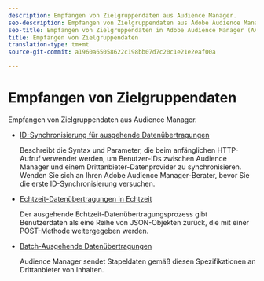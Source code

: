 ```yaml
---
description: Empfangen von Zielgruppendaten aus Audience Manager.
seo-description: Empfangen von Zielgruppendaten aus Adobe Audience Manager (AAM).
seo-title: Empfangen von Zielgruppendaten in Adobe Audience Manager (AAM)
title: Empfangen von Zielgruppendaten
translation-type: tm+mt
source-git-commit: a1960a65058622c198bb07d7c20c1e21e2eaf00a

---
```



# Empfangen von Zielgruppendaten

Empfangen von Zielgruppendaten aus Audience Manager.

* [ID-Synchronisierung für ausgehende Datenübertragungen](/help/using/integration/receiving-audience-data/id-sync-outbound.md)

   Beschreibt die Syntax und Parameter, die beim anfänglichen HTTP-Aufruf verwendet werden, um Benutzer-IDs zwischen Audience Manager und einem Drittanbieter-Datenprovider zu synchronisieren. Wenden Sie sich an Ihren Adobe Audience Manager-Berater, bevor Sie die erste ID-Synchronisierung versuchen.

* [Echtzeit-Datenübertragungen in Echtzeit](/help/using/integration/receiving-audience-data/batch-outbound-transfers/batch-outbound-overview.md)

   Der ausgehende Echtzeit-Datenübertragungsprozess gibt Benutzerdaten als eine Reihe von JSON-Objekten zurück, die mit einer POST-Methode weitergegeben werden.

* [Batch-Ausgehende Datenübertragungen](/help/using/integration/receiving-audience-data/batch-outbound-transfers/outbound-file-name-contents.md)

   Audience Manager sendet Stapeldaten gemäß diesen Spezifikationen an Drittanbieter von Inhalten.
